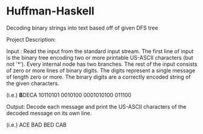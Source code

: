 # Huffman-Haskell
Decoding binary strings into text based off of given DFS tree

Project Description:

Input :
Read the input from the standard input stream. The first line of input is the binary tree encoding two or more printable
US-ASCII characters (but not '*'). Every internal node has two branches. The rest of the input consists of zero or more lines 
of binary digits. The digits represent a single message of length zero or more. The binary digits are a correctly encoded string
of the given characters.

(i.e.)
**B**DECA
10110101
0010100
0001010100
011100

Output:
Decode each message and print the US-ASCII characters of the decoded message on its own line.

(i.e.)
ACE
BAD
BED
CAB
